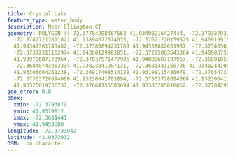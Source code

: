 ```yaml
---
title: Crystal Lake
feature_type: water_body
description: Near Ellington CT
geometry: POLYGON ((-72.37784298467562 41.93498216427444, -72.37938793706782 41.93689762840778,
  -72.37827213811821 41.93894072674033, -72.37621220159525 41.94091991583063, -72.37586887884083
  41.94347361743482, -72.37380894231789 41.94538882651987, -72.37346561956436 41.94532498714351,
  -72.37372311162974 41.94360129983051, -72.37295063543364 41.94098375961702, -72.36986073064834
  41.93970687173964, -72.37037571477906 41.94085607197967, -72.36891659307592 41.94040916323644,
  -72.36848743963334 41.93823841907131, -72.3681441168798 41.93402441063448, -72.36848743963334
  41.93306664261238, -72.36917408514128 41.93198115480079, -72.37054737615627 41.93210886020755,
  -72.37363728094068 41.93230041783894, -72.37363728094068 41.93230041783894, -72.37466724920306
  41.93325819736737, -72.37664135503694 41.93383285818062, -72.37784298467562 41.93498216427444))
geo_error: 0.0
bbox:
  xmin: -72.3793879
  ymin: 41.9319812
  xmax: -72.3681441
  ymax: 41.9453888
longitude: -72.3733042
latitude: 41.9373032
OSM: .na.character
---
```

